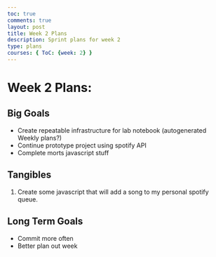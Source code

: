 ```yaml
---
toc: true
comments: true
layout: post
title: Week 2 Plans
description: Sprint plans for week 2
type: plans
courses: { ToC: {week: 2} }
---
```



# Week 2 Plans:

## Big Goals
- Create repeatable infrastructure for lab notebook (autogenerated Weekly plans?)
- Continue prototype project using spotify API
- Complete morts javascript stuff

## Tangibles
1. Create some javascript that will add a song to my personal spotify queue. 

## Long Term Goals
- Commit more often
- Better plan out week